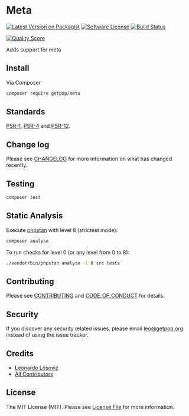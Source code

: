 # Meta

[![Latest Version on Packagist][ico-version]][link-packagist]
[![Software License][ico-license]](LICENSE.md)
[![Build Status][ico-travis]][link-travis]
<!--
[![Coverage Status][ico-scrutinizer]][link-scrutinizer]
-->
[![Quality Score][ico-code-quality]][link-code-quality]
<!--
[![Total Downloads][ico-downloads]][link-downloads]
-->

Adds support for meta

## Install

Via Composer

``` bash
composer require getpop/meta
```

<!--
## Usage

``` php
```
-->

## Standards

[PSR-1](https://www.php-fig.org/psr/psr-1), [PSR-4](https://www.php-fig.org/psr/psr-4) and [PSR-12](https://www.php-fig.org/psr/psr-12).

## Change log

Please see [CHANGELOG](CHANGELOG.md) for more information on what has changed recently.

## Testing

``` bash
composer test
```

## Static Analysis

Execute [phpstan](https://github.com/phpstan/phpstan) with level 8 (strictest mode):

``` bash
composer analyse
```

To run checks for level 0 (or any level from 0 to 8):

``` bash
./vendor/bin/phpstan analyse -l 0 src tests
```

## Contributing

Please see [CONTRIBUTING](CONTRIBUTING.md) and [CODE_OF_CONDUCT](CODE_OF_CONDUCT.md) for details.

## Security

If you discover any security related issues, please email leo@getpop.org instead of using the issue tracker.

## Credits

- [Leonardo Losoviz][link-author]
- [All Contributors][link-contributors]

## License

The MIT License (MIT). Please see [License File](LICENSE.md) for more information.

[ico-version]: https://img.shields.io/packagist/v/getpop/meta.svg?style=flat-square
[ico-license]: https://img.shields.io/badge/license-MIT-brightgreen.svg?style=flat-square
[ico-travis]: https://img.shields.io/travis/getpop/meta/master.svg?style=flat-square
[ico-scrutinizer]: https://img.shields.io/scrutinizer/coverage/g/getpop/meta.svg?style=flat-square
[ico-code-quality]: https://img.shields.io/scrutinizer/g/getpop/meta.svg?style=flat-square
[ico-downloads]: https://img.shields.io/packagist/dt/getpop/meta.svg?style=flat-square

[link-packagist]: https://packagist.org/packages/getpop/meta
[link-travis]: https://travis-ci.org/getpop/meta
[link-scrutinizer]: https://scrutinizer-ci.com/g/getpop/meta/code-structure
[link-code-quality]: https://scrutinizer-ci.com/g/getpop/meta
[link-downloads]: https://packagist.org/packages/getpop/meta
[link-author]: https://github.com/leoloso
[link-contributors]: ../../contributors
